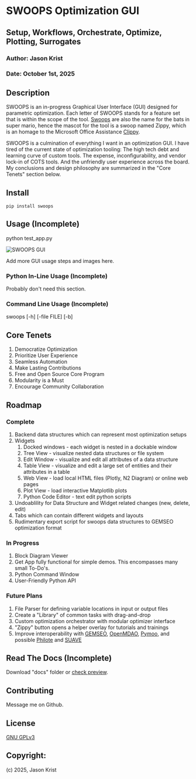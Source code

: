 
# SWOOPS Optimization GUI

## Setup, Workflows, Orchestrate, Optimize, Plotting, Surrogates

### Author: Jason Krist

### Date: October 1st, 2025

## Description

SWOOPS is an in-progress Graphical User Interface (GUI) designed for parametric optimization. Each letter of SWOOPS stands for a feature set that is within the scope of the tool. [Swoops](https://www.mariowiki.com/Swoop) are also the name for the bats in super mario, hence the mascot for the tool is a swoop named Zippy, which is an homage to the Microsoft Office Assistance [Clippy](https://en.wikipedia.org/wiki/Office_Assistant).

SWOOPS is a culmination of everything I want in an optimization GUI. I have tired of the current state of optimization tooling: The high tech debt and learning curve of custom tools. The expense, inconfigurability, and vendor lock-in of COTS tools. And the unfriendly user experience across the board. My conclusions and design philosophy are summarized in the "Core Tenets" section below.

## Install

```
pip install swoops
```

## Usage (Incomplete)

python test_app.py

![SWOOPS GUI](gui_example.png)

Add more GUI usage steps and images here.

### Python In-Line Usage (Incomplete)

Probably don't need this section.

### Command Line Usage (Incomplete)

swoops [-h] [-file FILE] [-b] 

## Core Tenets

1. Democratize Optimization
1. Prioritize User Experience
1. Seamless Automation
1. Make Lasting Contributions
1. Free and Open Source Core Program
1. Modularity is a Must
1. Encourage Community Collaboration

## Roadmap

### Complete

1. Backend data structures which can represent most optimization setups
1. Widgets
    1. Docked windows - each widget is nested in a dockable window
    1. Tree View - visualize nested data structures or file system
    1. Edit Window - visualize and edit all attributes of a data structure
    1. Table View - visualize and edit a large set of entities and their attributes in a table
    1. Web View - load local HTML files (Plotly, N2 Diagram) or online web pages
    1. Plot View - load interactive Matplotlib plots
    1. Python Code Editor - text edit python scripts
1. Undoablility for Data Structure and Widget related changes (new, delete, edit)
1. Tabs which can contain different widgets and layouts
1. Rudimentary export script for swoops data structures to GEMSEO optimization format

### In Progress

1. Block Diagram Viewer
1. Get App fully functional for simple demos. This encompasses many small To-Do's.
1. Python Command Window
1. User-Friendly Python API

### Future Plans

1. File Parser for defining variable locations in input or output files
1. Create a "Library" of common tasks with drag-and-drop
1. Custom optimization orchestrator with modular optimizer interface
1. "Zippy" button opens a helper overlay for tutorials and trainings
1. Improve interoperability with [GEMSEO](https://gemseo.readthedocs.io/en/stable/index.html), [OpenMDAO](https://openmdao.org/newdocs/versions/latest/main.html#), [Pymoo](https://pymoo.org/), and possible [Philote](https://mdo-standards.github.io/Philote-MDO/intro.html) and [SUAVE](https://suave.stanford.edu/)

## Read The Docs (Incomplete)

Download "docs" folder or [check preview](https://www.google.com).

## Contributing

Message me on Github.

## License

[GNU GPLv3](https://choosealicense.com/licenses/gpl-3.0/)

## Copyright:

(c) 2025, Jason Krist
